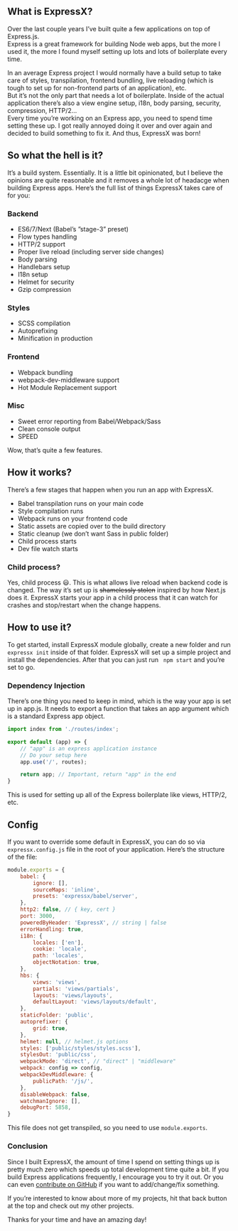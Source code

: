 ## What is ExpressX?

Over the last couple years I’ve built quite a few applications on top of Express.js.  
Express is a great framework for building Node web apps, but the more I used it, the more I found
myself setting up lots and lots of boilerplate every time.  
  
In an average Express project I would normally have a build setup to take care of styles, transpilation,
frontend bundling, live reloading (which is tough to set up for non-frontend parts of an application), etc.  
But it’s not the only part that needs a lot of boilerplate. Inside of the actual application there’s also a
view engine setup, i18n, body parsing, security, compression, HTTP/2...  
Every time you’re working on an Express app, you need to spend time setting these up. I got really annoyed
doing it over and over again and decided to build something to fix it. And thus, ExpressX was born!

## So what the hell is it?

It’s a build system. Essentially. It is a little bit opinionated, but I believe the opinions are quite reasonable
and it removes a whole lot of headacge when building Express apps. Here’s the full list of things ExpressX
takes care of for you:

### Backend

*   ES6/7/Next (Babel’s ˮstage-3ˮ preset)
*   Flow types handling
*   HTTP/2 support
*   Proper live reload (including server side changes)
*   Body parsing
*   Handlebars setup
*   I18n setup
*   Helmet for security
*   Gzip compression

### Styles

*   SCSS compilation
*   Autoprefixing
*   Minification in production

### Frontend

*   Webpack bundling
*   webpack-dev-middleware support
*   Hot Module Replacement support

### Misc

*   Sweet error reporting from Babel/Webpack/Sass
*   Clean console output
*   SPEED

Wow, that’s quite a few features.

## How it works?

There’s a few stages that happen when you run an app with ExpressX.

*   Babel transpilation runs on your main code
*   Style compilation runs
*   Webpack runs on your frontend code
*   Static assets are copied over to the build directory
*   Static cleanup (we don’t want Sass in public folder)
*   Child process starts
*   Dev file watch starts

### Child process?

Yes, child process 😃. This is what allows live reload when backend code is changed.
The way it’s set up is ~~shamelessly stolen~~ inspired by how Next.js does it. ExpressX starts your app in a
child process that it can watch for crashes and stop/restart when the change happens.

## How to use it?

To get started, install ExpressX module globally, create a new folder and run `expressx init` inside of that folder.
ExpressX will set up a simple project and install the dependencies. After that you can just run ` npm start` and you’re set to go.

### Dependency Injection

There’s one thing you need to keep in mind, which is the way your app is set up in app.js.
It needs to export a function that takes an app argument which is a standard Express app object.

```js
import index from './routes/index';

export default (app) => {
	// "app" is an express application instance
	// Do your setup here
	app.use('/', routes);

	return app; // Important, return "app" in the end
}
```

This is used for setting up all of the Express boilerplate like views, HTTP/2, etc.

## Config

If you want to override some default in ExpressX, you can do so via `expressx.config.js` file in the root of your
application. Here’s the structure of the file:

```js
module.exports = {
	babel: {
		ignore: [],
		sourceMaps: 'inline',
		presets: 'expressx/babel/server',
	},
	http2: false, // { key, cert }
	port: 3000,
	poweredByHeader: 'ExpressX', // string | false
	errorHandling: true,
	i18n: {
		locales: ['en'],
		cookie: 'locale',
		path: 'locales',
		objectNotation: true,
	},
	hbs: {
		views: 'views',
		partials: 'views/partials',
		layouts: 'views/layouts',
		defaultLayout: 'views/layouts/default',
	},
	staticFolder: 'public',
	autoprefixer: {
		grid: true,
	},
	helmet: null, // helmet.js options
	styles: ['public/styles/styles.scss'],
	stylesOut: 'public/css',
	webpackMode: 'direct', // "direct" | "middleware"
	webpack: config => config,
	webpackDevMiddleware: {
		publicPath: '/js/',
	},
	disableWebpack: false,
	watchmanIgnore: [],
	debugPort: 5858,
}
```

This file does not get transpiled, so you need to use `module.exports`.

### Conclusion

Since I built ExpressX, the amount of time I spend on setting things up is pretty much zero which
speeds up total development time quite a bit. If you build Express applications frequently,
I encourage you to try it out. Or you can even [contribute on GitHub](https://github.com/rdev/expressx) if you
want to add/change/fix something.  
  
If you’re interested to know about more of my projects, hit that back button at the top and check out my other projects.  
  
Thanks for your time and have an amazing day!
